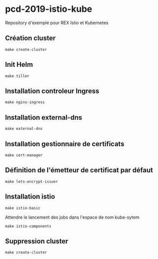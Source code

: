 # pcd-2019-istio-kube

Repository d'exemple pour REX Istio et Kubernetes

## Création cluster

    make create-cluster

## Init Helm

    make tiller

## Installation controleur Ingress

    make nginx-ingress

## Installation external-dns

    make external-dns

## Installation gestionnaire de certificats

    make cert-manager

## Définition de l'émetteur de certificat par défaut

    make lets-encrypt-issuer

## Installation istio

    make istio-basic

Attendre le lancement des jobs dans l'espace de nom kube-sytem

    make istio-components

## Suppression cluster

    make create-cluster
